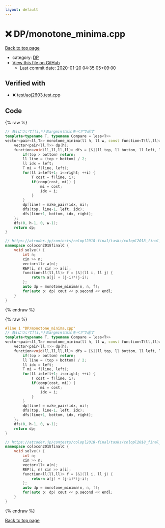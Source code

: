 ```yaml
---
layout: default
---
```


<!-- mathjax config similar to math.stackexchange -->
<script type="text/javascript" async
  src="https://cdnjs.cloudflare.com/ajax/libs/mathjax/2.7.5/MathJax.js?config=TeX-MML-AM_CHTML">
</script>
<script type="text/x-mathjax-config">
  MathJax.Hub.Config({
    TeX: { equationNumbers: { autoNumber: "AMS" }},
    tex2jax: {
      inlineMath: [ ['$','$'] ],
      processEscapes: true
    },
    "HTML-CSS": { matchFontHeight: false },
    displayAlign: "left",
    displayIndent: "2em"
  });
</script>

<script type="text/javascript" src="https://cdnjs.cloudflare.com/ajax/libs/jquery/3.4.1/jquery.min.js"></script>
<script src="https://cdn.jsdelivr.net/npm/jquery-balloon-js@1.1.2/jquery.balloon.min.js" integrity="sha256-ZEYs9VrgAeNuPvs15E39OsyOJaIkXEEt10fzxJ20+2I=" crossorigin="anonymous"></script>
<script type="text/javascript" src="../../assets/js/copy-button.js"></script>
<link rel="stylesheet" href="../../assets/css/copy-button.css" />


# :x: DP/monotone_minima.cpp

<a href="../../index.html">Back to top page</a>

* category: <a href="../../index.html#e2fca8135c2fadca093abd79a6b1c0d2">DP</a>
* <a href="{{ site.github.repository_url }}/blob/master/DP/monotone_minima.cpp">View this file on GitHub</a>
    - Last commit date: 2020-01-20 04:35:05+09:00




## Verified with

* :x: <a href="../../verify/test/aoj2603.test.cpp.html">test/aoj2603.test.cpp</a>


## Code

<a id="unbundled"></a>
{% raw %}
```cpp
// 各iについてf(i,*)のargminとminをペアで返す
template<typename T, typename Compare = less<T>>
vector<pair<ll,T>> monotone_minima(ll h, ll w, const function<T(ll,ll)> &f, const Compare &comp = Compare()) {
    vector<pair<ll,T>> dp(h);
    function<void(ll,ll,ll,ll)> dfs = [&](ll top, ll bottom, ll left, ll right) {
        if(top > bottom) return;
        ll line = (top + bottom) / 2;
        ll idx = left;
        T mi = f(line, left);
        for(ll i=left+1; i<=right; ++i) {
            T cost = f(line, i);
            if(comp(cost, mi)) {
                mi = cost;
                idx = i;
            }
        }
        dp[line] = make_pair(idx, mi);
        dfs(top, line-1, left, idx);
        dfs(line+1, bottom, idx, right);
    };
    dfs(0, h-1, 0, w-1);
    return dp;
}

// https://atcoder.jp/contests/colopl2018-final/tasks/colopl2018_final_c
namespace colocon2018finalC {
    void solve() {
        int n;
        cin >> n;
        vector<ll> a(n);
        REP(i, n) cin >> a[i];
        function<ll(ll,ll)> f = [&](ll i, ll j) {
            return a[j] + (j-i)*(j-i);
        };
        auto dp = monotone_minima(n, n, f);
        for(auto p: dp) cout << p.second << endl;
    }
}

```
{% endraw %}

<a id="bundled"></a>
{% raw %}
```cpp
#line 1 "DP/monotone_minima.cpp"
// 各iについてf(i,*)のargminとminをペアで返す
template<typename T, typename Compare = less<T>>
vector<pair<ll,T>> monotone_minima(ll h, ll w, const function<T(ll,ll)> &f, const Compare &comp = Compare()) {
    vector<pair<ll,T>> dp(h);
    function<void(ll,ll,ll,ll)> dfs = [&](ll top, ll bottom, ll left, ll right) {
        if(top > bottom) return;
        ll line = (top + bottom) / 2;
        ll idx = left;
        T mi = f(line, left);
        for(ll i=left+1; i<=right; ++i) {
            T cost = f(line, i);
            if(comp(cost, mi)) {
                mi = cost;
                idx = i;
            }
        }
        dp[line] = make_pair(idx, mi);
        dfs(top, line-1, left, idx);
        dfs(line+1, bottom, idx, right);
    };
    dfs(0, h-1, 0, w-1);
    return dp;
}

// https://atcoder.jp/contests/colopl2018-final/tasks/colopl2018_final_c
namespace colocon2018finalC {
    void solve() {
        int n;
        cin >> n;
        vector<ll> a(n);
        REP(i, n) cin >> a[i];
        function<ll(ll,ll)> f = [&](ll i, ll j) {
            return a[j] + (j-i)*(j-i);
        };
        auto dp = monotone_minima(n, n, f);
        for(auto p: dp) cout << p.second << endl;
    }
}

```
{% endraw %}

<a href="../../index.html">Back to top page</a>

